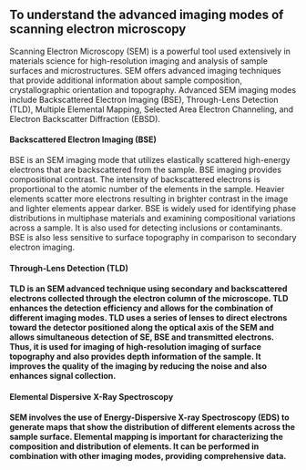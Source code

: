
<h2>To understand the advanced imaging modes of scanning electron microscopy</h2>
<p>
Scanning Electron Microscopy (SEM) is a powerful tool used extensively in materials science for high-resolution imaging and analysis of sample surfaces and microstructures. SEM offers advanced imaging techniques that provide additional information about sample composition, crystallographic orientation and topography. Advanced SEM imaging modes include Backscattered Electron Imaging (BSE), Through-Lens Detection (TLD), Multiple Elemental Mapping, Selected Area Electron Channeling, and Electron Backscatter Diffraction (EBSD).
</p>

<h4>Backscattered Electron Imaging (BSE)</h4>
<p> BSE is an SEM imaging mode that utilizes elastically scattered high-energy electrons that are backscattered from the sample. BSE imaging provides compositional contrast. The intensity of backscattered electrons is proportional to the atomic number of the elements in the sample. Heavier elements scatter more electrons resulting in brighter contrast in the image and lighter elements appear darker. BSE is widely used for identifying phase distributions in multiphase materials and examining compositional variations across a sample. It is also used for detecting inclusions or contaminants. BSE is also less sensitive to surface topography in comparison to secondary electron imaging.</p>

<h4>Through-Lens Detection (TLD)<h4>
<p>TLD is an SEM advanced technique using secondary and backscattered electrons collected through the electron column of the microscope. TLD enhances the detection efficiency and allows for the combination of different imaging modes. TLD uses a series of lenses to direct electrons toward the detector positioned along the optical axis of the SEM and allows simultaneous detection of SE, BSE and transmitted electrons. Thus, it is used for imaging of high-resolution imaging of surface topography and also provides depth information of the sample. It improves the quality of the imaging by reducing the noise and also enhances signal collection.</p>

<h4>Elemental Dispersive X-Ray Spectroscopy<h4>
<p>SEM involves the use of Energy-Dispersive X-ray Spectroscopy (EDS) to generate maps that show the distribution of different elements across the sample surface. Elemental mapping is important for characterizing the composition and distribution of elements. It can be performed in combination with other imaging modes, providing comprehensive data.</p>